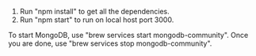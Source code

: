 1. Run "npm install" to get all the dependencies.
2. Run "npm start" to run on local host port 3000.

To start MongoDB, use "brew services start mongodb-community".
Once you are done, use "brew services stop mongodb-community".